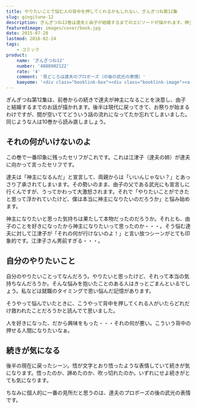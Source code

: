 ```yaml
---
title: やりたいことで悩む人の背中を押してくれるかもしれない、ぎんぎつね第12集
slug: gingitune-12
description: ぎんぎつね12巻は達夫と由子が結婚するまでのエピソードが描かれます。神主になろうと決意したけど、本当にこれが自分のやりたいことなのか悩む達夫。そんな彼の背中を押す江津子さんがカッコイイ12巻です。
featuredimage: images/cover/book.jpg
date: 2015-07-28
lastmod: 2016-02-24
tags: 
    - コミック
product:
    name: 'ぎんぎつね12'
    number: '4088902122'
    rate: '4'
    comment: '見どころは達夫のプロポーズ（の後の武光の表情）'
    kaeyome: '<div class="booklink-box"><div class="booklink-image"><a href="https://www.amazon.co.jp/exec/obidos/asin/4088902122/illusionspace-22/" target="_blank" ><img src="https://ecx.images-amazon.com/images/I/61vw4eZgaOL._SL160_.jpg" style="border: none;" /></a></div><div class="booklink-info"><div class="booklink-name"><a href="https://www.amazon.co.jp/exec/obidos/asin/4088902122/illusionspace-22/" target="_blank" >ぎんぎつね 12 (ヤングジャンプコミックス)</a><div class="booklink-powered-date">posted with <a href="https://yomereba.com" rel="nofollow" target="_blank">ヨメレバ</a></div></div><div class="booklink-detail">落合 さより 集英社 2015-06-19    </div><div class="booklink-link2"><div class="shoplinkamazon"><a href="https://www.amazon.co.jp/exec/obidos/asin/4088902122/illusionspace-22/" target="_blank" >Amazon</a></div><div class="shoplinkkindle"><a href="https://www.amazon.co.jp/exec/obidos/ASIN/B010SOFV06/illusionspace-22/" target="_blank" >Kindle</a></div><div class="shoplinkrakuten"><a href="https://hb.afl.rakuten.co.jp/hgc/11acbc01.369b1bf6.11acbc02.cabf9fe9/?pc=http%3A%2F%2Fbooks.rakuten.co.jp%2Frb%2F13239205%2F%3Fscid%3Daf_ich_link_urltxt%26m%3Dhttp%3A%2F%2Fm.rakuten.co.jp%2Fev%2Fbook%2F" target="_blank" >楽天ブックス</a></div>                  	  <div class="shoplinkkino"><a href="https://ck.jp.ap.valuecommerce.com/servlet/referral?sid=3085416&pid=882196163&vc_url=http%3A%2F%2Fwww.kinokuniya.co.jp%2Ff%2Fdsg-01-9784088902128" target="_blank" >紀伊國屋書店<img src="https://ad.jp.ap.valuecommerce.com/servlet/gifbanner?sid=3085416&pid=882196163" height="1" width="1" border="0"></a></div>	  	  	</div></div><div class="booklink-footer"></div></div>'
---
```


ぎんぎつね第12集は、前巻からの続きで達夫が神主になることを決意し、由子と結婚するまでのお話が描かれます。後半は現代に戻ってきて、お祭りが始まるわけですが、間が空いててどういう話の流れになってたか忘れてしまいました。同じような人は10巻から読み直しましょう。


## それの何がいけないのよ


この巻で一番印象に残ったセリフがこれです。これは江津子（達夫の姉）が達夫に向かって言ったセリフです。

達夫は「神主になるんだ」と宣言して、両親からは「いいんじゃない？」とあっさり了承されてしまいます。その勢いのまま、由子の父である武光にも宣言しに行くんですが、うってかわって大激怒されます。それで「やりたいことができたと思って浮かれていたけど、僕は本当に神主になりたいのだろうか」と悩み始めます。

神主になりたいと思った気持ちは果たして本物だったのだろうか。それとも、由子のことを好きになったから神主になりたいって思ったのか・・・。そう悩む達夫に対して江津子が「それの何が行けないのよ！」と言い放つシーンがとても印象的です。江津子さん男前すぎる・・・。


## 自分のやりたいこと


自分のやりたいことってなんだろう。やりたいと思ったけど、それって本当の気持ちなんだろうか。そんな悩みを抱いたことのある人はきっとごまんといるでしょう。私などは就職のタイミングで思い悩んだ記憶があります。

そうやって悩んでいたときに、こうやって背中を押してくれる人がいたらどれだけ救われたことだろうかと読んでて思いました。

人を好きになった、だから興味をもった・・・それの何が悪い。こういう背中の押せる人間になりたいなぁ。


## 続きが気になる


後半の現在に戻ったシーン。悟が文字とおり悟ったような表情していて続きが気になります。悟ったのか、諦めたのか、吹っ切れたのか。いずれにせよ続きがとても気になります。

ちなみに個人的に一番の見所だと思うのは、達夫のプロポーズの後の武光の表情です。

